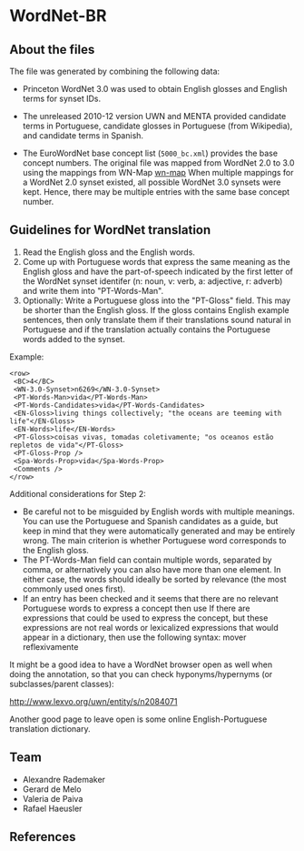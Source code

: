 
# WordNet-BR

## About the files

The file was generated by combining the following data:

- Princeton WordNet 3.0 was used to obtain English glosses and English
  terms for synset IDs.

- The unreleased 2010-12 version UWN and MENTA provided candidate
  terms in Portuguese, candidate glosses in Portuguese (from
  Wikipedia), and candidate terms in Spanish.

- The EuroWordNet base concept list (`5000_bc.xml`) provides the base
  concept numbers. The original file was mapped from WordNet 2.0 to
  3.0 using the mappings from WN-Map [wn-map]
  When multiple mappings for a WordNet 2.0 synset existed, all
  possible WordNet 3.0 synsets were kept. Hence, there may be multiple
  entries with the same base concept number.
  
## Guidelines for WordNet translation

1. Read the English gloss and the English words.  
1. Come up with Portuguese words that express the same meaning as the
   English gloss and have the part-of-speech indicated by the first
   letter of the WordNet synset identifer (n: noun, v: verb, a:
   adjective, r: adverb) and write them into "PT-Words-Man".
1. Optionally: Write a Portuguese gloss into the "PT-Gloss"
   field. This may be shorter than the English gloss. If the gloss
   contains English example sentences, then only translate them if
   their translations sound natural in Portuguese and if the
   translation actually contains the Portuguese words added to the
   synset.

Example: 

    <row>
     <BC>4</BC>
     <WN-3.0-Synset>n6269</WN-3.0-Synset>
     <PT-Words-Man>vida</PT-Words-Man>
     <PT-Words-Candidates>vida</PT-Words-Candidates>
     <EN-Gloss>living things collectively; "the oceans are teeming with life"</EN-Gloss>
     <EN-Words>life</EN-Words>
     <PT-Gloss>coisas vivas, tomadas coletivamente; "os oceanos estão repletos de vida"</PT-Gloss>
     <PT-Gloss-Prop />
     <Spa-Words-Prop>vida</Spa-Words-Prop>
     <Comments />
    </row>

Additional considerations for Step 2:

- Be careful not to be misguided by English words with multiple
  meanings. You can use the Portuguese and Spanish candidates as a
  guide, but keep in mind that they were automatically generated and
  may be entirely wrong. The main criterion is whether Portuguese word
  corresponds to the English gloss.
- The PT-Words-Man field can contain multiple words, separated by
  comma, or alternatively you can also have more than one
  <PT-Words-Man> element. In either case, the words should ideally be
  sorted by relevance (the most commonly used ones first).
- If an entry has been checked and it seems that there are no relevant
  Portuguese words to express a concept then use <PT-Words-Man
  LexicalGap="true" /> If there are expressions that could be used to
  express the concept, but these expressions are not real words or
  lexicalized expressions that would appear in a dictionary, then use
  the following syntax: <PT-Words-Man Lexicalized="false">mover
  reflexivamente</PT-Words-Man>
  
  
It might be a good idea to have a WordNet browser open as well
when doing the annotation, so that you can check hyponyms/hypernyms
(or subclasses/parent classes): 

http://www.lexvo.org/uwn/entity/s/n2084071

Another good page to leave open is some online English-Portuguese
translation dictionary.
  
## Team

- Alexandre Rademaker
- Gerard de Melo
- Valeria de Paiva
- Rafael Haeusler

## References

[wn-map]: http://nlp.lsi.upc.edu/web/index.php?option=com_content&task=view&id=21&Itemid=57
